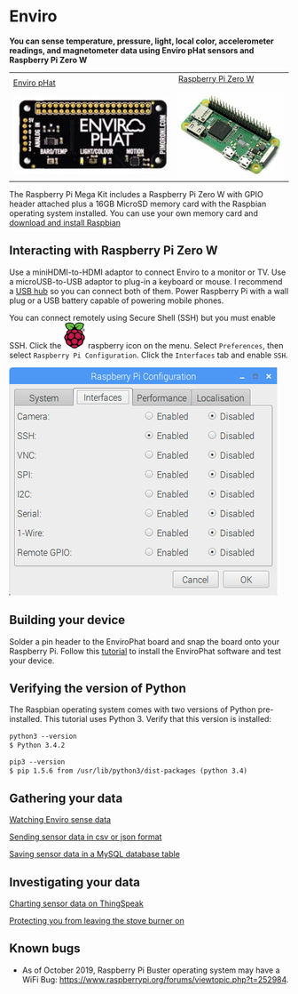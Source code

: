 # Enviro

<b>You can sense temperature, pressure, light, local color, accelerometer readings, and magnetometer data using Enviro pHat sensors and Raspberry Pi Zero W</b>

<table><tr><td>
<a  href="https://shop.pimoroni.com/products/enviro-phat">Enviro pHat<br><br>
  <img src="images/enviroPhat.png" width=300></a>
  </td><td>
<a href="https://thepihut.com/collections/raspberry-pi/products/raspberry-pi-zero-w">Raspberry Pi Zero W<br><br>
<img src="images/RasPiZeroHeader.jpg" width=200>
</td></tr></table>

The Raspberry Pi Mega Kit includes a Raspberry Pi Zero W</a> with GPIO header attached plus a 16GB MicroSD memory card with the Raspbian operating system installed.  You can use your own memory card and <a href="https://www.raspberrypi.org/downloads/raspbian/">download and install Raspbian</a> 

## Interacting with Raspberry Pi Zero W

Use a miniHDMI-to-HDMI adaptor to connect Enviro to a monitor or TV.  Use a microUSB-to-USB adaptor to plug-in a keyboard or mouse.  I recommend a [USB hub](https://www.bestbuy.com/site/insignia-4-port-usb-3-0-hub-black/4333600.p?skuId=4333600&ref=212&loc=1&ref=212&loc=1&gclid=EAIaIQobChMI0_6gr9_P6QIVT-zjBx3WpAuAEAQYBCABEgKemvD_BwE&gclsrc=aw.ds) so you can connect both of them.  Power Raspberry Pi with a wall plug or a USB battery capable of powering mobile phones.

You can connect remotely using Secure Shell (SSH) but you must enable SSH.  Click the <img src="images/raspberry.png" width=40> raspberry icon on the menu.  Select ```Preferences```, then select ```Raspberry Pi Configuration```.  Click the ```Interfaces``` tab and enable ```SSH```.  

![Window for enabling SSH as described in text](images/SSH.png)


## Building your device

Solder a pin header to the EnviroPhat board and snap the board onto your Raspberry Pi.  Follow this [tutorial](https://learn.pimoroni.com/tutorial/sandyj/getting-started-with-enviro-phat) to install the EnviroPhat software and test your device.


## Verifying the version of Python

The Raspbian operating system comes with two versions of Python pre-installed.  This tutorial uses Python 3.  Verify that this version is installed:

```
python3 --version
$ Python 3.4.2
```

```
pip3 --version
$ pip 1.5.6 from /usr/lib/python3/dist-packages (python 3.4)
```
## Gathering your data

<a href="viewData.md">Watching Enviro sense data</a>

<a href="saveData.md">Sending sensor data in csv or json format</a>

<a href="https://github.com/NelsonPython/DriveI5/blob/master/PublicRadio/enviroTable.md">Saving sensor data in a MySQL database table</a>

## Investigating your data

[Charting sensor data on ThingSpeak](https://thingspeak.com/channels/865246)

[Protecting you from leaving the stove burner on](stove.md)

## Known bugs

- As of October 2019, Raspberry Pi Buster operating system may have a WiFi Bug:  https://www.raspberrypi.org/forums/viewtopic.php?t=252984. 
